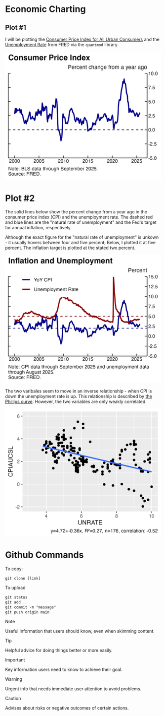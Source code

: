# Economic Charting

## Plot #1

I will be plotting the [Consumer Price Index for All Urban Consumers](https://fred.stlouisfed.org/graph/?g=1wmdD) and the [Unemployment Rate](https://fred.stlouisfed.org/series/UNRATE) from FRED via the `quantmod` library.

![Plot #1](plots/plot_cpi.png)

<!-- Can we make this plot any smaller?
<br /><img src="plots/plot_cpi.png" alt="Plot #1b" width="400"/>\
Do I need to add in another line break here? Certainly so. -->

# Plot #2

The solid lines below show the percent change from a year ago in the consumer price index (CPI) and the unemployment rate. The dashed red and blue lines are the "natural rate of unemployment" and the Fed's target for annual inflation, respectively. 

Although the exact figure for the "natural rate of unemployment" is unkown - it usually hovers between four and five percent; Below, I plotted it at five percent. The inflation target is plotted at the stated two percent.

![Plot #2](plots/plot_cpi_unrate.png)

The two varibales seem to move in an inverse relationship - when CPI is down the unemployment rate is up. This relationship is described by [the Phillips curve](https://en.wikipedia.org/wiki/Phillips_curve#/media/File:U.S._Phillips_Curve_2000_to_2013.png). However, the two variables are only weakly correlated.

![Plot #Phil](plots/plot_phillips_curve.png)

# Github Commands
To copy:
```
git clone [link]
```
To upload
```
git status
git add .
git commit -m "message"
git push origin main
```
> [!NOTE]
> Useful information that users should know, even when skimming content.

> [!TIP]
> Helpful advice for doing things better or more easily.

> [!IMPORTANT]
> Key information users need to know to achieve their goal.

> [!WARNING]
> Urgent info that needs immediate user attention to avoid problems.

> [!CAUTION]
> Advises about risks or negative outcomes of certain actions.